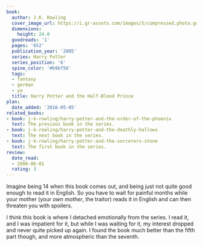 ```yaml
---
book:
  author: J.K. Rowling
  cover_image_url: https://i.gr-assets.com/images/S/compressed.photo.goodreads.com/books/1587697303l/1._SX98_.jpg
  dimensions:
    height: 24.0
  goodreads: '1'
  pages: '652'
  publication_year: '2005'
  series: Harry Potter
  series_position: '6'
  spine_color: '#b9bf56'
  tags:
  - fantasy
  - german
  - ya
  title: Harry Potter and the Half-Blood Prince
plan:
  date_added: '2016-05-05'
related_books:
- book: j-k-rowling/harry-potter-and-the-order-of-the-phoenix
  text: The previous book in the series.
- book: j-k-rowling/harry-potter-and-the-deathly-hallows
  text: The next book in the series.
- book: j-k-rowling/harry-potter-and-the-sorcerers-stone
  text: The first book in the series.
review:
  date_read:
  - 2006-06-01
  rating: 3
---
```


Imagine being 14 when this book comes out, and being just not quite good enough to read it in English. So you have to
wait for painful months while your mother (your *own mother*, the traitor) reads it in English and can then threaten you
with spoilers.

I think this book is where I detached emotionally from the series. I read it, and I was impatient for it, but
while I was waiting for it, my interest dropped and never quite picked up again. I found the book much better than the
fifth part though, and more atmospheric than the seventh.

